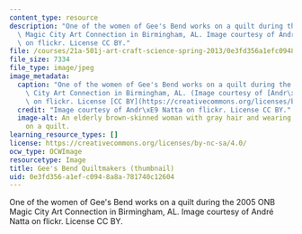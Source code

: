 ```yaml
---
content_type: resource
description: "One of the women of Gee's Bend works on a quilt during the 2005 ONB\
  \ Magic City Art Connection in Birmingham, AL. Image courtesy of Andr\xE9 Natta\
  \ on flickr. License CC BY."
file: /courses/21a-501j-art-craft-science-spring-2013/0e3fd356a1efc0948a8a781740c12604_21a-501js13-th.jpg
file_size: 7334
file_type: image/jpeg
image_metadata:
  caption: "One of the women of Gee's Bend works on a quilt during the 2005 ONB Magic\
    \ City Art Connection in Birmingham, AL. (Image courtesy of [Andr\xE9 Natta](https://www.flickr.com/photos/acnatta/272260767/in/photolist-q4pL6-q4pDa)\
    \ on flickr. License [CC BY](https://creativecommons.org/licenses/by/2.0/).)"
  credit: "Image courtesy of Andr\xE9 Natta on flickr. License CC BY."
  image-alt: An elderly brown-skinned woman with gray hair and wearing glasses works
    on a quilt.
learning_resource_types: []
license: https://creativecommons.org/licenses/by-nc-sa/4.0/
ocw_type: OCWImage
resourcetype: Image
title: Gee's Bend Quiltmakers (thumbnail)
uid: 0e3fd356-a1ef-c094-8a8a-781740c12604
---
```

One of the women of Gee's Bend works on a quilt during the 2005 ONB Magic City Art Connection in Birmingham, AL. Image courtesy of André Natta on flickr. License CC BY.